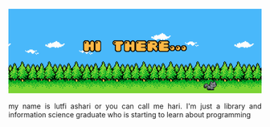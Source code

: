 <div width:750; height:250>
  <p align="center">
    <img src="hai there.gif" alt="animated"/>
  </p>
  <p align="justify">
    my name is lutfi ashari or you can call me hari. I'm just a library and information science graduate who is starting to learn about programming
  </p>
  </div>
